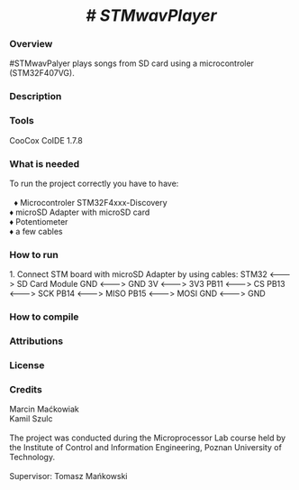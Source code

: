  <center> <h1> <b><i> # STMwavPlayer </i></b> </h1> </center>
  <h3> Overview </h3>
  #STMwavPalyer plays songs from SD card using a microcontroler (STM32F407VG).
 <h3> Description </h3>
 <h3> Tools </h3>
 CooCox CoIDE 1.7.8
 <h3> What is needed </h3>
 To run the project correctly you have to have: <br> <br>
 &nbsp; &#9830; Microcontroler STM32F4xxx-Discovery <br>
    &#9830; microSD Adapter with microSD card <br>
    &#9830; Potentiometer <br>
    &#9830; a few cables <br>
 <h3> How to run </h3>
 1. Connect STM board with microSD Adapter by using cables:
STM32 <---> SD Card Module
GND <---> GND
3V <---> 3V3
PB11 <---> CS
PB13 <---> SCK
PB14 <---> MISO
PB15 <---> MOSI
GND <---> GND
 
 <h3> How to compile </h3>

 <h3> Attributions </h3>
 <h3> License </h3>
 <h3> Credits </h3>

 Marcin Maćkowiak
 <br>
 Kamil Szulc
 <br>
 <br>
 The project was conducted during the Microprocessor Lab course held by the Institute of Control and Information Engineering, Poznan University of Technology.
 <br>
 <br>
 Supervisor: Tomasz Mańkowski
 
 
 
